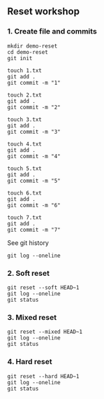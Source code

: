 ## Reset workshop

### 1. Create file and commits
```
mkdir demo-reset
cd demo-reset
git init

touch 1.txt
git add .
git commit -m "1"

touch 2.txt
git add .
git commit -m "2"

touch 3.txt
git add .
git commit -m "3"

touch 4.txt
git add .
git commit -m "4"

touch 5.txt
git add .
git commit -m "5"

touch 6.txt
git add .
git commit -m "6"

touch 7.txt
git add .
git commit -m "7"
```

See git history
```
git log --oneline
```

### 2. Soft reset
```
git reset --soft HEAD~1
git log --oneline
git status
```

### 3. Mixed reset
```
git reset --mixed HEAD~1
git log --oneline
git status
```

### 4. Hard reset
```
git reset --hard HEAD~1
git log --oneline
git status
```

